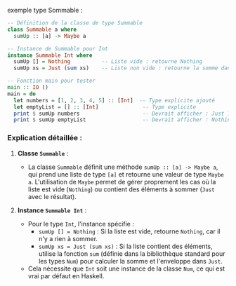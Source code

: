 exemple type Sommable :
```haskell
-- Définition de la classe de type Summable
class Summable a where
  sumUp :: [a] -> Maybe a

-- Instance de Summable pour Int
instance Summable Int where
  sumUp [] = Nothing          -- Liste vide : retourne Nothing
  sumUp xs = Just (sum xs)    -- Liste non vide : retourne la somme dans Just

-- Fonction main pour tester
main :: IO ()
main = do
  let numbers = [1, 2, 3, 4, 5] :: [Int]  -- Type explicite ajouté
  let emptyList = [] :: [Int]              -- Type explicite
  print $ sumUp numbers                    -- Devrait afficher : Just 15
  print $ sumUp emptyList                  -- Devrait afficher : Nothing
```

### Explication détaillée :
1. **Classe `Summable`** :
   - La classe `Summable` définit une méthode `sumUp :: [a] -> Maybe a`, qui prend une liste de type `[a]` et retourne une valeur de type `Maybe a`. L'utilisation de `Maybe` permet de gérer proprement les cas où la liste est vide (`Nothing`) ou contient des éléments à sommer (`Just` avec le résultat).

2. **Instance `Summable Int`** :
   - Pour le type `Int`, l'instance spécifie :
     - `sumUp [] = Nothing` : Si la liste est vide, retourne `Nothing`, car il n'y a rien à sommer.
     - `sumUp xs = Just (sum xs)` : Si la liste contient des éléments, utilise la fonction `sum` (définie dans la bibliothèque standard pour les types `Num`) pour calculer la somme et l'enveloppe dans `Just`.
   - Cela nécessite que `Int` soit une instance de la classe `Num`, ce qui est vrai par défaut en Haskell.
